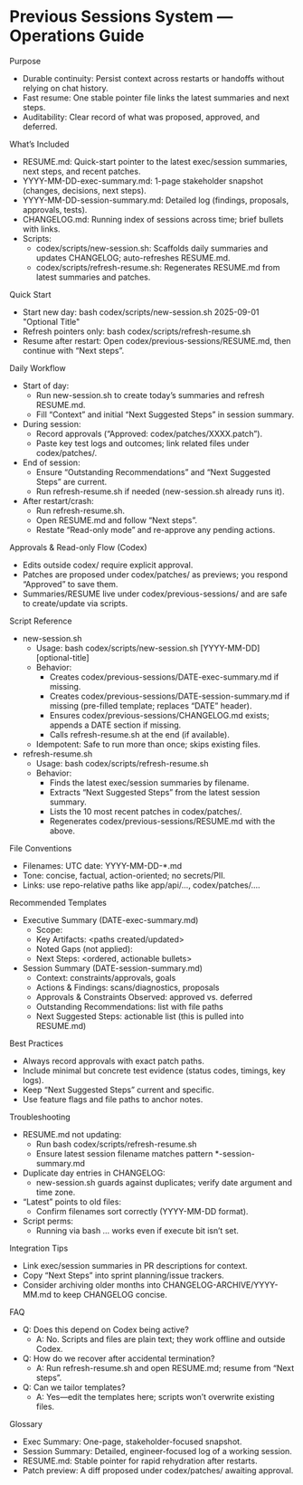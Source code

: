 # Previous Sessions System — Operations Guide

Purpose
- Durable continuity: Persist context across restarts or handoffs without relying on chat history.
- Fast resume: One stable pointer file links the latest summaries and next steps.
- Auditability: Clear record of what was proposed, approved, and deferred.

What’s Included
- RESUME.md: Quick-start pointer to the latest exec/session summaries, next steps, and recent patches.
- YYYY-MM-DD-exec-summary.md: 1-page stakeholder snapshot (changes, decisions, next steps).
- YYYY-MM-DD-session-summary.md: Detailed log (findings, proposals, approvals, tests).
- CHANGELOG.md: Running index of sessions across time; brief bullets with links.
- Scripts:
  - codex/scripts/new-session.sh: Scaffolds daily summaries and updates CHANGELOG; auto-refreshes RESUME.md.
  - codex/scripts/refresh-resume.sh: Regenerates RESUME.md from latest summaries and patches.

Quick Start
- Start new day: bash codex/scripts/new-session.sh 2025-09-01 "Optional Title"
- Refresh pointers only: bash codex/scripts/refresh-resume.sh
- Resume after restart: Open codex/previous-sessions/RESUME.md, then continue with “Next steps”.

Daily Workflow
- Start of day:
  - Run new-session.sh to create today’s summaries and refresh RESUME.md.
  - Fill “Context” and initial “Next Suggested Steps” in session summary.
- During session:
  - Record approvals (“Approved: codex/patches/XXXX.patch”).
  - Paste key test logs and outcomes; link related files under codex/patches/.
- End of session:
  - Ensure “Outstanding Recommendations” and “Next Suggested Steps” are current.
  - Run refresh-resume.sh if needed (new-session.sh already runs it).
- After restart/crash:
  - Run refresh-resume.sh.
  - Open RESUME.md and follow “Next steps”.
  - Restate “Read-only mode” and re-approve any pending actions.

Approvals & Read-only Flow (Codex)
- Edits outside codex/ require explicit approval.
- Patches are proposed under codex/patches/ as previews; you respond “Approved” to save them.
- Summaries/RESUME live under codex/previous-sessions/ and are safe to create/update via scripts.

Script Reference
- new-session.sh
  - Usage: bash codex/scripts/new-session.sh [YYYY-MM-DD] [optional-title]
  - Behavior:
    - Creates codex/previous-sessions/DATE-exec-summary.md if missing.
    - Creates codex/previous-sessions/DATE-session-summary.md if missing (pre-filled template; replaces “DATE” header).
    - Ensures codex/previous-sessions/CHANGELOG.md exists; appends a DATE section if missing.
    - Calls refresh-resume.sh at the end (if available).
  - Idempotent: Safe to run more than once; skips existing files.
- refresh-resume.sh
  - Usage: bash codex/scripts/refresh-resume.sh
  - Behavior:
    - Finds the latest exec/session summaries by filename.
    - Extracts “Next Suggested Steps” from the latest session summary.
    - Lists the 10 most recent patches in codex/patches/.
    - Regenerates codex/previous-sessions/RESUME.md with the above.

File Conventions
- Filenames: UTC date: YYYY-MM-DD-*.md
- Tone: concise, factual, action-oriented; no secrets/PII.
- Links: use repo-relative paths like app/api/..., codex/patches/....

Recommended Templates
- Executive Summary (DATE-exec-summary.md)
  - Scope: <brief scope of work>
  - Key Artifacts: <paths created/updated>
  - Noted Gaps (not applied): <bullets>
  - Next Steps: <ordered, actionable bullets>
- Session Summary (DATE-session-summary.md)
  - Context: constraints/approvals, goals
  - Actions & Findings: scans/diagnostics, proposals
  - Approvals & Constraints Observed: approved vs. deferred
  - Outstanding Recommendations: list with file paths
  - Next Suggested Steps: actionable list (this is pulled into RESUME.md)

Best Practices
- Always record approvals with exact patch paths.
- Include minimal but concrete test evidence (status codes, timings, key logs).
- Keep “Next Suggested Steps” current and specific.
- Use feature flags and file paths to anchor notes.

Troubleshooting
- RESUME.md not updating:
  - Run bash codex/scripts/refresh-resume.sh
  - Ensure latest session filename matches pattern *-session-summary.md
- Duplicate day entries in CHANGELOG:
  - new-session.sh guards against duplicates; verify date argument and time zone.
- “Latest” points to old files:
  - Confirm filenames sort correctly (YYYY-MM-DD format).
- Script perms:
  - Running via bash … works even if execute bit isn’t set.

Integration Tips
- Link exec/session summaries in PR descriptions for context.
- Copy “Next Steps” into sprint planning/issue trackers.
- Consider archiving older months into CHANGELOG-ARCHIVE/YYYY-MM.md to keep CHANGELOG concise.

FAQ
- Q: Does this depend on Codex being active?
  - A: No. Scripts and files are plain text; they work offline and outside Codex.
- Q: How do we recover after accidental termination?
  - A: Run refresh-resume.sh and open RESUME.md; resume from “Next steps”.
- Q: Can we tailor templates?
  - A: Yes—edit the templates here; scripts won’t overwrite existing files.

Glossary
- Exec Summary: One-page, stakeholder-focused snapshot.
- Session Summary: Detailed, engineer-focused log of a working session.
- RESUME.md: Stable pointer for rapid rehydration after restarts.
- Patch preview: A diff proposed under codex/patches/ awaiting approval.

